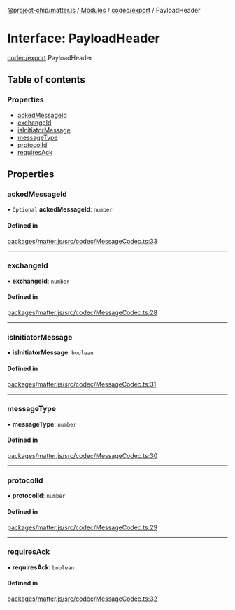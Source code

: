 [@project-chip/matter.js](../README.md) / [Modules](../modules.md) / [codec/export](../modules/codec_export.md) / PayloadHeader

# Interface: PayloadHeader

[codec/export](../modules/codec_export.md).PayloadHeader

## Table of contents

### Properties

- [ackedMessageId](codec_export.PayloadHeader.md#ackedmessageid)
- [exchangeId](codec_export.PayloadHeader.md#exchangeid)
- [isInitiatorMessage](codec_export.PayloadHeader.md#isinitiatormessage)
- [messageType](codec_export.PayloadHeader.md#messagetype)
- [protocolId](codec_export.PayloadHeader.md#protocolid)
- [requiresAck](codec_export.PayloadHeader.md#requiresack)

## Properties

### ackedMessageId

• `Optional` **ackedMessageId**: `number`

#### Defined in

[packages/matter.js/src/codec/MessageCodec.ts:33](https://github.com/project-chip/matter.js/blob/be83914/packages/matter.js/src/codec/MessageCodec.ts#L33)

___

### exchangeId

• **exchangeId**: `number`

#### Defined in

[packages/matter.js/src/codec/MessageCodec.ts:28](https://github.com/project-chip/matter.js/blob/be83914/packages/matter.js/src/codec/MessageCodec.ts#L28)

___

### isInitiatorMessage

• **isInitiatorMessage**: `boolean`

#### Defined in

[packages/matter.js/src/codec/MessageCodec.ts:31](https://github.com/project-chip/matter.js/blob/be83914/packages/matter.js/src/codec/MessageCodec.ts#L31)

___

### messageType

• **messageType**: `number`

#### Defined in

[packages/matter.js/src/codec/MessageCodec.ts:30](https://github.com/project-chip/matter.js/blob/be83914/packages/matter.js/src/codec/MessageCodec.ts#L30)

___

### protocolId

• **protocolId**: `number`

#### Defined in

[packages/matter.js/src/codec/MessageCodec.ts:29](https://github.com/project-chip/matter.js/blob/be83914/packages/matter.js/src/codec/MessageCodec.ts#L29)

___

### requiresAck

• **requiresAck**: `boolean`

#### Defined in

[packages/matter.js/src/codec/MessageCodec.ts:32](https://github.com/project-chip/matter.js/blob/be83914/packages/matter.js/src/codec/MessageCodec.ts#L32)
